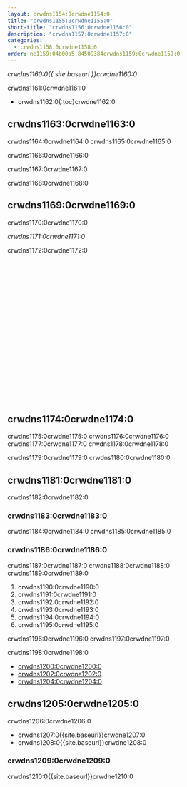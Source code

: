 ```yaml
---
layout: crwdns1154:0crwdne1154:0
title: "crwdns1155:0crwdne1155:0"
short-title: "crwdns1156:0crwdne1156:0"
description: "crwdns1157:0crwdne1157:0"
categories:
  - crwdns1158:0crwdne1158:0
order: ne1159:04b00a5.84509384crwdns1159:0crwdne1159:0
---
```

*crwdns1160:0{{ site.baseurl }}crwdne1160:0*

crwdns1161:0crwdne1161:0

- crwdns1162:0{:toc}crwdne1162:0

## crwdns1163:0crwdne1163:0

crwdns1164:0crwdne1164:0 crwdns1165:0crwdne1165:0

crwdns1166:0crwdne1166:0

crwdns1167:0crwdne1167:0

crwdns1168:0crwdne1168:0

## crwdns1169:0crwdne1169:0

crwdns1170:0crwdne1170:0

*crwdns1171:0crwdne1171:0*

crwdns1172:0crwdne1172:0

<div class="video-wrapper">
  <iframe width="560" height="315" src="crwdns1173:0crwdne1173:0" frameborder="0" allowfullscreen></iframe>
</div>

## crwdns1174:0crwdne1174:0

crwdns1175:0crwdne1175:0 crwdns1176:0crwdne1176:0 crwdns1177:0crwdne1177:0 crwdns1178:0crwdne1178:0

crwdns1179:0crwdne1179:0 crwdns1180:0crwdne1180:0

## crwdns1181:0crwdne1181:0

crwdns1182:0crwdne1182:0

### crwdns1183:0crwdne1183:0

crwdns1184:0crwdne1184:0 crwdns1185:0crwdne1185:0

### crwdns1186:0crwdne1186:0

crwdns1187:0crwdne1187:0 crwdns1188:0crwdne1188:0 crwdns1189:0crwdne1189:0

1. crwdns1190:0crwdne1190:0
2. crwdns1191:0crwdne1191:0
3. crwdns1192:0crwdne1192:0
4. crwdns1193:0crwdne1193:0
5. crwdns1194:0crwdne1194:0
6. crwdns1195:0crwdne1195:0

crwdns1196:0crwdne1196:0 crwdns1197:0crwdne1197:0

crwdns1198:0crwdne1198:0

- [crwdns1200:0crwdne1200:0](crwdns1199:0crwdne1199:0)
- [crwdns1202:0crwdne1202:0](crwdns1201:0crwdne1201:0)
- [crwdns1204:0crwdne1204:0](crwdns1203:0crwdne1203:0)

## crwdns1205:0crwdne1205:0

crwdns1206:0crwdne1206:0

- crwdns1207:0{{site.baseurl}}crwdne1207:0
- crwdns1208:0{{site.baseurl}}crwdne1208:0

### crwdns1209:0crwdne1209:0

crwdns1210:0{{site.baseurl}}crwdne1210:0